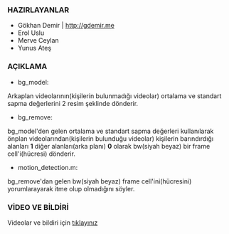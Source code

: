 ### HAZIRLAYANLAR

- Gökhan Demir | http://gdemir.me
- Erol Uslu
- Merve Ceylan
- Yunus Ateş

### AÇIKLAMA

- bg_model:

Arkaplan videolarının(kişilerin bulunmadığı videolar) ortalama ve standart sapma değerlerini 2 resim şeklinde dönderir.

- bg_remove:

bg_model'den gelen ortalama ve standart sapma değerleri kullanılarak önplan videolarından(kişilerin bulunduğu videolar) kişilerin
barındırdığı alanları **1** diğer alanları(arka planı) **0** olarak bw(siyah beyaz) bir frame cell'i(hücresi) dönderir.

- motion_detection.m:

bg_remove'dan gelen bw(siyah beyaz) frame cell'ini(hücresini) yorumlarayarak itme olup olmadığını söyler.

### VİDEO VE BİLDİRİ

Videolar ve bildiri için [tıklayınız](http://github.com/19bal/cv-asset/tree/master/03-itme)

